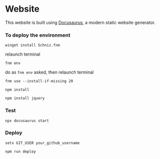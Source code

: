 # Website

This website is built using [Docusaurus](https://docusaurus.io/), a modern static website generator.

### To deploy the environment

```
winget install Schniz.fnm
```

relaunch terminal

```
fnm env
```

do as `fnm env` asked, then relaunch terminal

```
fnm use --install-if-missing 20
```

```
npm install
```

```
npm install jquery
```

### Test

```
npx docusaurus start
```

### Deploy

```
setx GIT_USER your_github_username
```

```
npm run deploy
```

